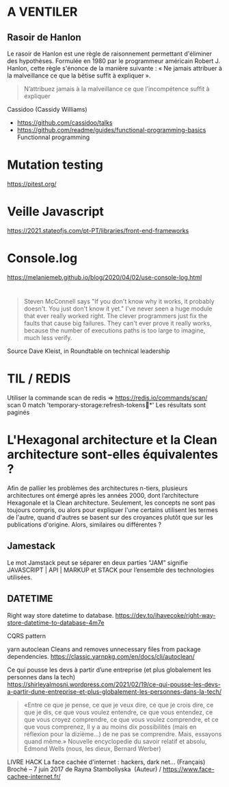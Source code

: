 # A VENTILER

## Rasoir de Hanlon
Le rasoir de Hanlon est une règle de raisonnement permettant d'éliminer des hypothèses. Formulée en 1980 par le programmeur américain Robert J. Hanlon, cette règle s'énonce de la manière suivante : « Ne jamais attribuer à la malveillance ce que la bêtise suffit à expliquer ».

> N’attribuez jamais à la malveillance ce que l’incompétence suffit à expliquer

Cassidoo (Cassidy Williams)
- https://github.com/cassidoo/talks
- https://github.com/readme/guides/functional-programming-basics Functionnal programming

# Mutation testing
https://pitest.org/


# Veille Javascript
https://2021.stateofjs.com/pt-PT/libraries/front-end-frameworks


# Console.log
https://melaniemeb.github.io/blog/2020/04/02/use-console-log.html

#
> Steven McConnell says "If you don't know why it works, it probably doesn't. You just don't know it yet."
I've never seen a huge module that ever really worked right. The clever programmers just fix the faults that cause big failures.
They can't ever prove it really works, because the number of executions paths is too large to imagine, much less verify.

Source Dave Kleist, in Roundtable on technical leadership

# TIL / REDIS
Utiliser la commande scan de redis => https://redis.io/commands/scan/
scan 0 match 'temporary-storage:refresh-tokens:1234:*'
Les résultats sont paginés

# L'Hexagonal architecture et la Clean architecture sont-elles équivalentes ?
Afin de pallier les problèmes des architectures n-tiers, plusieurs architectures ont émergé après les années 2000, dont l’architecture Hexagonale et la Clean architecture.
Seulement, les concepts ne sont pas toujours compris, ou alors pour expliquer l'une certains utilisent les termes de l'autre, quand d'autres se basent sur des croyances plutôt que sur les publications d'origine.
Alors, similaires ou différentes ?

## Jamestack
Le mot Jamstack peut se séparer en deux parties “JAM” signifie JAVASCRIPT | API | MARKUP et STACK pour l’ensemble des technologies utilisées.

## DATETIME
Right way store datetime to database.
https://dev.to/ihavecoke/right-way-store-datetime-to-database-4m7e

CQRS pattern


yarn autoclean
Cleans and removes unnecessary files from package dependencies.
https://classic.yarnpkg.com/en/docs/cli/autoclean/

Ce qui pousse les devs à partir d’une entreprise (et plus globalement les personnes dans la tech)
https://shirleyalmosni.wordpress.com/2021/02/19/ce-qui-pousse-les-devs-a-partir-dune-entreprise-et-plus-globalement-les-personnes-dans-la-tech/

> «Entre
ce que je pense,
ce que je veux dire,
ce que je crois dire,
ce que je dis,
ce que vous voulez entendre,
ce que vous entendez,
ce que vous croyez comprendre,
ce que vous voulez comprendre,
et ce que vous comprenez,
Il y a au moins dix possibilités (mais en réflexion pour la dizième...) de ne pas se comprendre.
Mais, essayons quand même.»
Nouvelle encyclopedie du savoir relatif et absolu, Edmond Wells (nous, les dieux, Bernard Werber)

LIVRE HACK La face cachée d'internet : hackers, dark net... (Français) Broché – 7 juin 2017 de Rayna Stamboliyska  (Auteur) / https://www.face-cachee-internet.fr/
